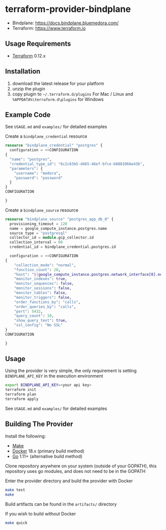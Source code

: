 terraform-provider-bindplane
==================

- Bindplane: https://docs.bindplane.bluemedora.com/
- Terraform: https://www.terraform.io


Usage Requirements
------------

- [Terraform](https://www.terraform.io/downloads.html) 0.12.x

Installation
------------

1) download the latest release for your platform
2) unzip the plugin
3) copy plugin to `~/.terraform.d/plugins` For Mac / Linux and `%APPDATA%\terraform.d\plugins` for Windows

Example Code
------------

See `USAGE.md` and `examples/` for detailed examples

Create a `bindplane_credential` resource
```terraform
resource "bindplane_credential" "postgres" {
  configuration = <<CONFIGURATION
{
  "name": "postgres",
  "credential_type_id": "6c2c63b5-d465-46ef-bfce-b0881066e43b",
  "parameters": {
    "username": "medora",
    "password": "password"
  }
}
CONFIGURATION

}
```

Create a `bindplane_source` resource
```terraform
resource "bindplane_source" "postgres_app_db_0" {
  provisioning_timeout = 120
  name = google_compute_instance.postgres.name
  source_type = "postgresql"
  collector_id = module.gcp_collector.id
  collection_interval = 60
  credential_id = bindplane_credential.postgres.id

  configuration = <<CONFIGURATION
{
    "collection_mode": "normal",
    "function_count": 20,
    "host": "${google_compute_instance.postgres.network_interface[0].network_ip}",
    "monitor_indexes": true,
    "monitor_sequences": false,
    "monitor_sessions": false,
    "monitor_tables": false,
    "monitor_triggers": false,
    "order_functions_by": "calls",
    "order_queries_by": "calls",
    "port": 5432,
    "query_count": 10,
    "show_query_text": true,
    "ssl_config": "No SSL"
}
CONFIGURATION

}
```

Usage
------------

Using the provider is very simple, the only requirement is
setting `BINDPLANE_API_KEY` in the execution environment

```sh
export BINDPLANE_API_KEY=<your api key>
terraform init
terraform plan
terraform apply
```

See `USAGE.md` and `examples/` for detailed examples

Building The Provider
---------------------

Install the following:
- [Make](https://www.gnu.org/software/make/)
- [Docker](https://www.docker.com/) 18.x (primary build method)
- [Go](https://golang.org/doc/install) 1.11+ (alternative build method)

Clone repository anywhere on your system (outside of your GOPATH),
this repository uses go modules, and does not need to be in the GOPATH

Enter the provider directory and build the provider with Docker

```sh
make test
make
```

Build artifacts can be found in the `artifacts/` directory

If you wish to build without Docker
```sh
make quick
```
